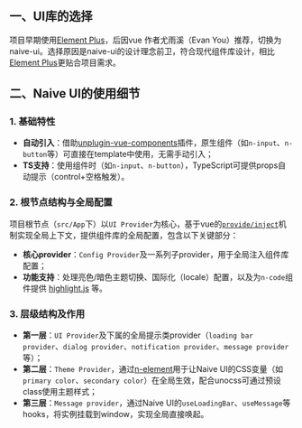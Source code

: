 # <WPageTitle></WPageTitle>

## 一、UI库的选择
项目早期使用[Element Plus]，后因<WBaseLink preset="vue">vue</WBaseLink> 作者尤雨溪（Evan You）推荐，切换为<WBaseLink preset="naive-ui">naive-ui</WBaseLink>。选择原因是<WBaseLink preset="naive-ui">naive-ui</WBaseLink>的设计理念前卫，符合现代组件库设计，相比[Element Plus]更贴合项目需求。

## 二、Naive UI的使用细节
### 1. 基础特性
- **自动引入**：借助[unplugin-vue-components]插件，原生组件（如`n-input`、`n-button`等）可直接在template中使用，无需手动引入；
- **TS支持**：使用组件时（如`n-input`、`n-button`），TypeScript可提供props自动提示（control+空格触发）。

### 2. 根节点结构与全局配置
项目根节点（<WFrontLink path="/src/App/src">`src/App`</WFrontLink>下）以`UI Provider`为核心，基于<WBaseLink preset="vue">vue</WBaseLink>的[`provide/inject`](https://vuejs.org/guide/components/provide-inject.html#provide-inject)机制实现全局上下文，提供组件库的全局配置，包含以下关键部分：
- **核心provider**：`Config Provider`及一系列子provider，用于全局注入组件库配置；
- **功能支持**：处理亮色/暗色主题切换、国际化（locale）配置，以及为`n-code`组件提供 [highlight.js] 等。

### 3. 层级结构及作用
- **第一层**：<WFrontLink path="/src/App/src/naive/UIProvider.vue">`UI Provider`</WFrontLink>及下属的全局提示类provider（`loading bar provider`、`dialog provider`、`notification provider`、`message provider`等）；
- **第二层**：<WFrontLink path="/src/App/src/naive/AppTheme.vue">`Theme Provider`</WFrontLink>，通过[n-element]用于让Naive UI的CSS变量（如`primary color`、`secondary color`）在全局生效，配合<WBaseLink preset="unocss">unocss</WBaseLink>可通过预设class使用主题样式；
- **第三层**：<WFrontLink path="/src/App/src/naive/MsgProvider.vue">`Message provider`</WFrontLink>，通过Naive UI的`useLoadingBar`、`useMessage`等hooks，将实例挂载到window，实现全局直接唤起。

[Element Plus]: https://element-plus.org/
[highlight.js]: https://highlightjs.org/
[unplugin-vue-components]: https://github.com/unplugin/unplugin-vue-components
[n-element]: https://www.naiveui.com/zh-CN/os-theme/components/element
